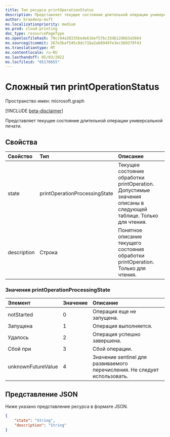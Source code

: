 ```yaml
---
title: Тип ресурса printOperationStatus
description: Представляет текущее состояние длительной операции универсальной печати.
author: braedenp-msft
ms.localizationpriority: medium
ms.prod: cloud-printing
doc_type: resourcePageType
ms.openlocfilehash: 79cc94a38335bede616ef57bc33db12db63a5664
ms.sourcegitcommit: 267e3baf545c8dc71ba2ab69497e3ec369379f43
ms.translationtype: MT
ms.contentlocale: ru-RU
ms.lasthandoff: 05/03/2022
ms.locfileid: "65176655"
---
```

# <a name="printoperationstatus-complex-type"></a>Сложный тип printOperationStatus

Пространство имен: microsoft.graph

[!INCLUDE [beta-disclaimer](../../includes/beta-disclaimer.md)]

Представляет текущее состояние длительной операции универсальной печати.

## <a name="properties"></a>Свойства
| Свойство     | Тип        | Описание |
|:-------------|:------------|:------------|
|state|printOperationProcessingState|Текущее состояние обработки printOperation. Допустимые значения описаны в следующей таблице. Только для чтения.|
|description|Строка|Понятное описание текущего состояния обработки printOperation. Только для чтения.|

### <a name="printoperationprocessingstate-values"></a>Значения printOperationProcessingState

|Элемент|Значение|Описание|
|:---|:---|:---|
|notStarted|0|Операция еще не запущена.|
|Запущена|1|Операция выполняется.|
|Удалось|2|Операция успешно завершена.|
|Сбой при|3|Сбой операции.|
|unknownFutureValue|4|Значение sentinel для развиваемого перечисления. Не следует использовать.|

## <a name="json-representation"></a>Представление JSON

Ниже указано представление ресурса в формате JSON.

<!-- {
  "blockType": "resource",
  "optionalProperties": [

  ],
  "@odata.type": "microsoft.graph.printOperationStatus"
}-->

```json
{
    "state": "String",
    "description": "String"
}
```

<!-- uuid: 8fcb5dbc-d5aa-4681-8e31-b001d5168d79
2015-10-25 14:57:30 UTC -->
<!-- {
  "type": "#page.annotation",
  "description": "printOperationStatus resource",
  "keywords": "",
  "section": "documentation",
  "tocPath": ""
}-->

